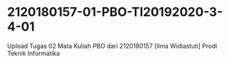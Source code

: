 # 2120180157-01-PBO-TI20192020-3-4-01
Upload Tugas 02 Mata Kuliah PBO dari 2120180157 [Ilma Widiastuti] Prodi Teknik Informatika
